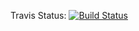 Travis Status: [![Build Status](https://travis-ci.org/dpguiuc/mean.svg?branch=master)](https://travis-ci.org/dpguiuc/mean)
